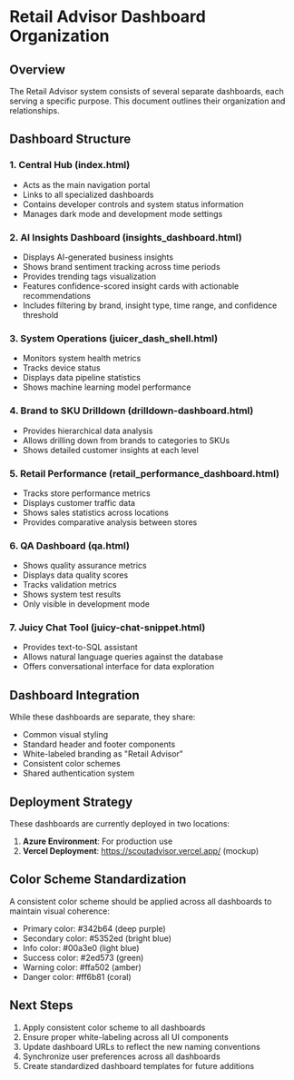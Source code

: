 # Retail Advisor Dashboard Organization

## Overview

The Retail Advisor system consists of several separate dashboards, each serving a specific purpose. This document outlines their organization and relationships.

## Dashboard Structure

### 1. Central Hub (index.html)
- Acts as the main navigation portal
- Links to all specialized dashboards
- Contains developer controls and system status information
- Manages dark mode and development mode settings

### 2. AI Insights Dashboard (insights_dashboard.html)
- Displays AI-generated business insights
- Shows brand sentiment tracking across time periods
- Provides trending tags visualization
- Features confidence-scored insight cards with actionable recommendations
- Includes filtering by brand, insight type, time range, and confidence threshold

### 3. System Operations (juicer_dash_shell.html)
- Monitors system health metrics
- Tracks device status
- Displays data pipeline statistics
- Shows machine learning model performance

### 4. Brand to SKU Drilldown (drilldown-dashboard.html)
- Provides hierarchical data analysis
- Allows drilling down from brands to categories to SKUs
- Shows detailed customer insights at each level

### 5. Retail Performance (retail_performance_dashboard.html)
- Tracks store performance metrics
- Displays customer traffic data
- Shows sales statistics across locations
- Provides comparative analysis between stores

### 6. QA Dashboard (qa.html)
- Shows quality assurance metrics
- Displays data quality scores
- Tracks validation metrics
- Shows system test results
- Only visible in development mode

### 7. Juicy Chat Tool (juicy-chat-snippet.html)
- Provides text-to-SQL assistant
- Allows natural language queries against the database
- Offers conversational interface for data exploration

## Dashboard Integration

While these dashboards are separate, they share:
- Common visual styling
- Standard header and footer components
- White-labeled branding as "Retail Advisor"
- Consistent color schemes
- Shared authentication system

## Deployment Strategy

These dashboards are currently deployed in two locations:
1. **Azure Environment**: For production use
2. **Vercel Deployment**: https://scoutadvisor.vercel.app/ (mockup)

## Color Scheme Standardization

A consistent color scheme should be applied across all dashboards to maintain visual coherence:
- Primary color: #342b64 (deep purple)
- Secondary color: #5352ed (bright blue)
- Info color: #00a3e0 (light blue)
- Success color: #2ed573 (green)
- Warning color: #ffa502 (amber)
- Danger color: #ff6b81 (coral)

## Next Steps

1. Apply consistent color scheme to all dashboards
2. Ensure proper white-labeling across all UI components
3. Update dashboard URLs to reflect the new naming conventions
4. Synchronize user preferences across all dashboards
5. Create standardized dashboard templates for future additions